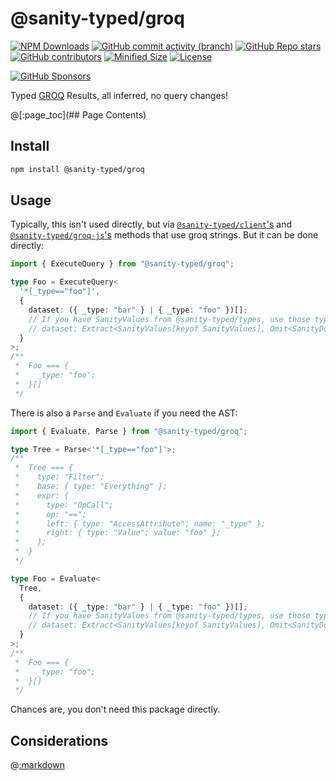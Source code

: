 # @sanity-typed/groq

[![NPM Downloads](https://img.shields.io/npm/dw/@sanity-typed/groq?style=flat&logo=npm)](https://www.npmjs.com/package/@sanity-typed/groq)
[![GitHub commit activity (branch)](https://img.shields.io/github/commit-activity/m/saiichihashimoto/sanity-typed?style=flat&logo=github)](https://github.com/saiichihashimoto/sanity-typed/pulls?q=is%3Apr+is%3Aclosed)
[![GitHub Repo stars](https://img.shields.io/github/stars/saiichihashimoto/sanity-typed?style=flat&logo=github)](https://github.com/saiichihashimoto/sanity-typed/stargazers)
[![GitHub contributors](https://img.shields.io/github/contributors/saiichihashimoto/sanity-typed?style=flat&logo=github)](https://github.com/saiichihashimoto/sanity-typed/graphs/contributors)
[![Minified Size](https://img.shields.io/bundlephobia/min/@sanity-typed/groq?style=flat)](https://www.npmjs.com/package/@sanity-typed/groq?activeTab=code)
[![License](https://img.shields.io/github/license/saiichihashimoto/sanity-typed?style=flat)](LICENSE)

[![GitHub Sponsors](https://img.shields.io/github/sponsors/saiichihashimoto?style=flat)](https://github.com/sponsors/saiichihashimoto)

Typed [GROQ](https://github.com/sanity-io/groq) Results, all inferred, no query changes!

@[:page_toc](## Page Contents)

## Install

```bash
npm install @sanity-typed/groq
```

## Usage

Typically, this isn't used directly, but via [`@sanity-typed/client`'s](../client) and [`@sanity-typed/groq-js`'s](../groq-js) methods that use groq strings. But it can be done directly:

```typescript
import { ExecuteQuery } from "@sanity-typed/groq";

type Foo = ExecuteQuery<
  '*[_type=="foo"]',
  {
    dataset: ({ _type: "bar" } | { _type: "foo" })[];
    // If you have SanityValues from @sanity-typed/types, use those types:
    // dataset: Extract<SanityValues[keyof SanityValues], Omit<SanityDocument, "_type">>[]
  }
>;
/**
 *  Foo === {
 *    _type: "foo";
 *  }[]
 */
```

There is also a `Parse` and `Evaluate` if you need the AST:

```typescript
import { Evaluate, Parse } from "@sanity-typed/groq";

type Tree = Parse<'*[_type=="foo"]'>;
/**
 *  Tree === {
 *    type: "Filter";
 *    base: { type: "Everything" };
 *    expr: {
 *      type: "OpCall";
 *      op: "==";
 *      left: { type: "AccessAttribute"; name: "_type" };
 *      right: { type: "Value"; value: "foo" };
 *    };
 *  }
 */

type Foo = Evaluate<
  Tree,
  {
    dataset: ({ _type: "bar" } | { _type: "foo" })[];
    // If you have SanityValues from @sanity-typed/types, use those types:
    // dataset: Extract<SanityValues[keyof SanityValues], Omit<SanityDocument, "_type">>[]
  }
>;
/**
 *  Foo === {
 *    _type: "foo";
 *  }[]
 */
```

Chances are, you don't need this package directly.

## Considerations

@[:markdown](docs/considerations/parse-type-flakiness.md)
